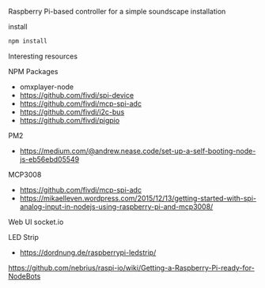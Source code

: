 Raspberry Pi-based controller for a simple soundscape installation

install

```js
npm install
```

Interesting resources

NPM Packages

- omxplayer-node
- https://github.com/fivdi/spi-device
- https://github.com/fivdi/mcp-spi-adc
- https://github.com/fivdi/i2c-bus
- https://github.com/fivdi/pigpio

PM2

- https://medium.com/@andrew.nease.code/set-up-a-self-booting-node-js-eb56ebd05549

MCP3008

- https://github.com/fivdi/mcp-spi-adc
- https://mikaelleven.wordpress.com/2015/12/13/getting-started-with-spi-analog-input-in-nodejs-using-raspberry-pi-and-mcp3008/

Web UI
socket.io

LED Strip

- https://dordnung.de/raspberrypi-ledstrip/

https://github.com/nebrius/raspi-io/wiki/Getting-a-Raspberry-Pi-ready-for-NodeBots
